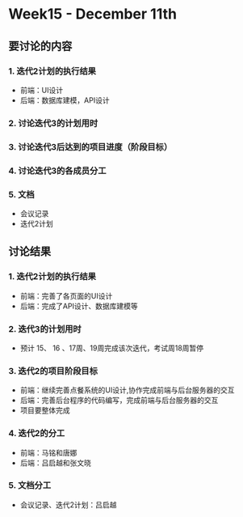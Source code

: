 # Week15 - December 11th

## 要讨论的内容

### 1. 迭代2计划的执行结果
- 前端：UI设计
- 后端：数据库建模，API设计

### 2. 讨论迭代3的计划用时

### 3. 讨论迭代3后达到的项目进度（阶段目标）

### 4. 讨论迭代3的各成员分工

### 5. 文档
- 会议记录
- 迭代2计划


## 讨论结果

### 1. 迭代2计划的执行结果
- 前端：完善了各页面的UI设计
- 后端：完成了API设计、数据库建模等

### 2. 迭代3的计划用时
- 预计 15、 16 、17周、19周完成该次迭代，考试周18周暂停

### 3. 迭代2的项目阶段目标
- 前端：继续完善点餐系统的UI设计,协作完成前端与后台服务器的交互
- 后端：完善后台程序的代码编写，完成前端与后台服务器的交互
- 项目要整体完成

### 4. 迭代2的分工
- 前端：马铭和唐娜
- 后端：吕启越和张文晓

### 5. 文档分工
- 会议记录、迭代2计划：吕启越
